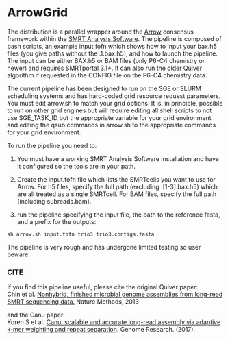 # ArrowGrid

The distribution is a parallel wrapper around the [Arrow](http://github.com/PacificBiosciences/GenomicConsensus/) consensus framework within the [SMRT Analysis Software](http://github.com/PacificBiosciences/SMRT-Analysis). The pipeline is composed of bash scripts, an example input fofn which shows how to input your bax.h5 files (you give paths without the .1.bax.h5), and how to launch the pipeline. The input can be either BAX.h5 or BAM files (only P6-C4 chemistry or newer) and requires SMRTportal 3.1+. It can also run the older Quiver algorithm if requested in the CONFIG file on the P6-C4 chemistry data.

The current pipeline has been designed to run on the SGE or SLURM scheduling systems and has hard-coded grid resource request parameters. You must edit arrow.sh to match your grid options. It is, in principle, possible to run on other grid engines but will require editing all shell scripts to not use SGE_TASK_ID but the appropriate variable for your grid environment and editing the qsub commands in arrow.sh to the appropriate commands for your grid environment.

To run the pipeline you need to:

1. You must have a working SMRT Analysis Software installation and have it configured so the tools are in your path.

2. Create the input.fofn file which lists the SMRTcells you want to use for Arrow. For h5 files, specify the full path (excluding .[1-3].bax.h5) which are all treated as a single SMRTcell. For BAM files, specify the full path (including subreads.bam).

3. run the pipeline specifying the input file, the path to the reference fasta, and a prefix for the outputs:

```
sh arrow.sh input.fofn trio3 trio3.contigs.fasta
```

The pipeline is very rough and has undergone limited testing so user beware.

### CITE
If you find this pipeline useful, please cite the original Quiver paper:<br>
Chin et al. [Nonhybrid, finished microbial genome assemblies from long-read SMRT sequencing data.](http://www.nature.com/nmeth/journal/v10/n6/full/nmeth.2474.html) Nature Methods, 2013

and the Canu paper:<br>
Koren S et al. [Canu: scalable and accurate long-read assembly via adaptive k-mer weighting and repeat separation](https://doi.org/10.1101/gr.215087.116). Genome Research. (2017).
